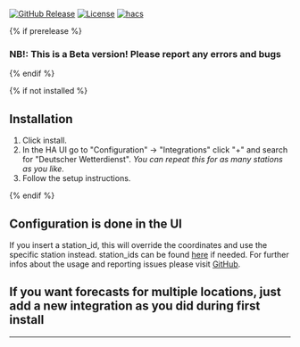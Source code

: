 [![GitHub Release][releases-shield]][releases]
[![License][license-shield]](LICENSE)
[![hacs][hacsbadge]](hacs)
<!-- [![Community Forum][forum-shield]][forum] -->

{% if prerelease %}

### NB!: This is a Beta version! Please report any errors and bugs

{% endif %}

{% if not installed %}

## Installation

1. Click install.
1. In the HA UI go to "Configuration" -> "Integrations" click "+" and search for "Deutscher Wetterdienst".
  _You can repeat this for as many stations as you like._
1. Follow the setup instructions.

{% endif %}

## Configuration is done in the UI

If you insert a station_id, this will override the coordinates and use the specific station instead. station_ids can be found [here](https://github.com/FL550/simple_dwd_weatherforecast/blob/master/simple_dwd_weatherforecast/stations.py) if needed. For further infos about the usage and reporting issues please visit [GitHub](github).

## If you want forecasts for multiple locations, just add a new integration as you did during first install



***

[hacs]: https://github.com/custom-components/hacs
[hacsbadge]: https://img.shields.io/badge/HACS-Custom-orange.svg?style=for-the-badge
<!-- [forum-shield]: https://img.shields.io/badge/community-forum-brightgreen.svg?style=for-the-badge -->
<!-- [forum]: https://community.home-assistant.io/ -->
[license-shield]: https://img.shields.io/github/license/custom-components/blueprint.svg?style=for-the-badge
[releases-shield]: https://img.shields.io/github/release/custom-components/blueprint.svg?style=for-the-badge
[releases]: https://github.com/FL550/dwd_weather/releases
[github]: https://github.com/FL550/dwd_weather